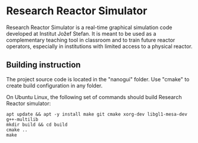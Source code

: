# Research Reactor Simulator

Research Reactor Simulator is a real-time graphical simulation code developed at Institut Jožef Stefan. It is meant to be used as a complementary teaching tool in classroom and to train future reactor operators, especially in institutions with limited access to a physical reactor.

## Building instruction
The project source code is located in the "nanogui" folder.
Use "cmake" to create build configuration in any folder.

On Ubuntu Linux, the following set of commands should build Research Reactor simulator:
```
apt update && apt -y install make git cmake xorg-dev libgl1-mesa-dev g++-multilib
mkdir build && cd build
cmake ..
make
```
